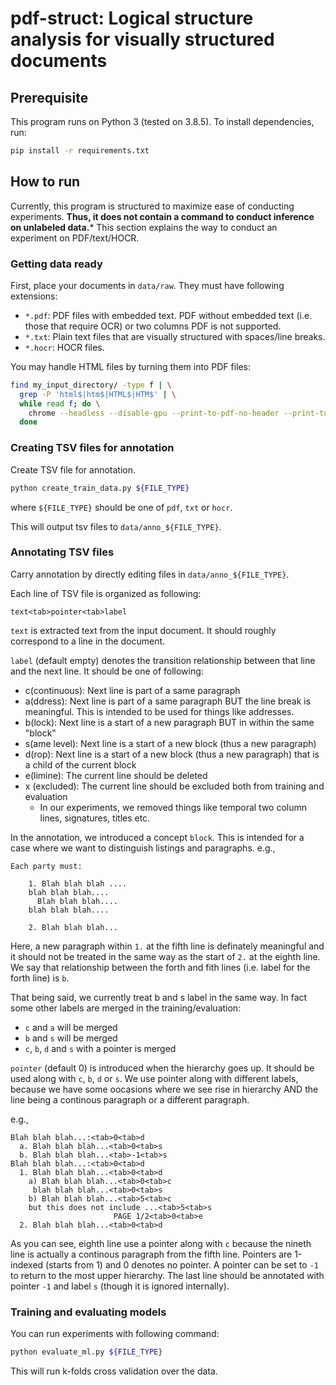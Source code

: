 # pdf-struct: Logical structure analysis for visually structured documents

## Prerequisite

This program runs on Python 3 (tested on 3.8.5).
To install dependencies, run:

```bash
pip install -r requirements.txt
```

## How to run

Currently, this program is structured to maximize ease of conducting experiments.
**Thus, it does not contain a command to conduct inference on unlabeled data.***
This section explains the way to conduct an experiment on PDF/text/HOCR.

### Getting data ready

First, place your documents in `data/raw`. They must have following extensions:

* `*.pdf`: PDF files with embedded text. PDF without embedded text (i.e. those that require OCR) or two columns PDF is not supported.
* `*.txt`: Plain text files that are visually structured with spaces/line breaks.
* `*.hocr`: HOCR files.

You may handle HTML files by turning them into PDF files:

```bash
find my_input_directory/ -type f | \
  grep -P 'html$|htm$|HTML$|HTM$' | \
  while read f; do \
    chrome --headless --disable-gpu --print-to-pdf-no-header --print-to-pdf="data/raw/`basename $f`.pdf" "$f"; \
  done
```


### Creating TSV files for annotation

Create TSV file for annotation. 

```bash
python create_train_data.py ${FILE_TYPE}
```

where `${FILE_TYPE}` should be one of `pdf`, `txt` or `hocr`.

This will output tsv files to `data/anno_${FILE_TYPE}`.

### Annotating TSV files

Carry annotation by directly editing files in `data/anno_${FILE_TYPE}`.

Each line of TSV file is organized as following:

```
text<tab>pointer<tab>label
```

`text` is extracted text from the input document. It should roughly correspond to a line in the document.

`label` (default empty) denotes the transition relationship between that line and the next line.
It should be one of following:

* c(continuous): Next line is part of a same paragraph
* a(ddress): Next line is part of a same paragraph BUT the line break is meaningful. This is intended to be used for things like addresses.
* b(lock): Next line is a start of a new paragraph BUT in within the same "block"
* s(ame level): Next line is a start of a new block (thus a new paragraph)
* d(rop): Next line is a start of a new block (thus a new paragraph) that is a child of the current block
* e(limine): The current line should be deleted
* x (excluded): The current line should be excluded both from training and evaluation
    - In our experiments, we removed things like temporal two column lines, signatures, titles etc.

In the annotation, we introduced a concept `block`. This is intended for a case where we want to distinguish listings and paragraphs.
e.g.,

```
Each party must:

    1. Blah blah blah ....
    blah blah blah....
      Blah blah blah....
    blah blah blah....

    2. Blah blah blah...
```

Here, a new paragraph within `1.` at the fifth line is definately meaningful and it should not be treated in the same way as the start of `2.` at the eighth line.
We say that relationship between the forth and fith lines (i.e. label for the forth line) is `b`.

That being said, we currently treat b and s label in the same way.
In fact some other labels are merged in the training/evaluation:

* `c` and `a` will be merged
* `b` and `s` will be merged
* `c`, `b`, `d` and `s` with a pointer is merged

`pointer` (default 0) is introduced when the hierarchy goes up.
It should be used along with `c`, `b`, `d` or `s`.
We use pointer along with different labels, because we have some oocasions where we see rise in hierarchy AND the line being a continous paragraph or a different paragraph.

e.g.,

```
Blah blah blah...:<tab>0<tab>d
  a. Blah blah blah...<tab>0<tab>s
  b. Blah blah blah...<tab>-1<tab>s
Blah blah blah...:<tab>0<tab>d
  1. Blah blah blah...<tab>0<tab>d
    a) Blah blah blah...<tab>0<tab>c
     blah blah blah...<tab>0<tab>s
    b) Blah blah blah...<tab>5<tab>c
    but this does not include ...<tab>5<tab>s
                       PAGE 1/2<tab>0<tab>e
  2. Blah blah blah...<tab>0<tab>d
```

As you can see, eighth line use a pointer along with `c` because the nineth line is actually a continous paragraph from the fifth line.
Pointers are 1-indexed (starts from 1) and 0 denotes no pointer.
A pointer can be set to `-1` to return to the most upper hierarchy.
The last line should be annotated with pointer `-1` and label `s` (though it is ignored internally).
  
### Training and evaluating models

You can run experiments with following command:

```bash
python evaluate_ml.py ${FILE_TYPE}
```

This will run k-folds cross validation over the data.
